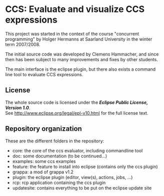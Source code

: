 CCS: Evaluate and visualize CCS expressions
=============================================================

This project was started in the context of the course "concurrent programming"
by Holger Hermanns at Saarland University in the winter term 2007/2008.

The initial source code was developed by Clemens Hammacher, and since then has
been subject to many improvements and fixes by other students.

The main interface is the eclipse plugin, but there also exists a command line tool
to evaluate CCS expressions.

License
-------

The whole source code is licensed under the ***Eclipse Public License, Version 1.0***.  
See http://www.eclipse.org/legal/epl-v10.html for the full license text.

Repository organization
-----------------------

These are the different folders in the repository:

* core:       the core of the ccs evaluator, including commandline tool
* doc:        some documentation (to be continued...)
* examples:   some ccs examples
* feature:    the feature to install into eclipse (contains only the ccs plugin)
* grappa:     a mod of grappa v1.2
* plugin:     the eclipse plugin (editor, view(s), actions, jobs, ...)
* rcp:        rcp application containing the ccs plugin
* updatesite: contains everything to be put on the eclipse update site

